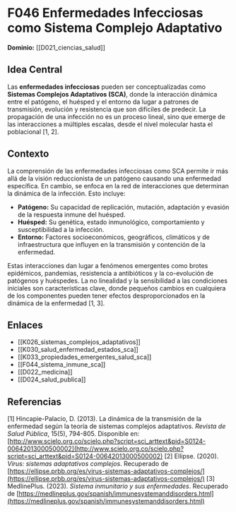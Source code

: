 # F046 Enfermedades Infecciosas como Sistema Complejo Adaptativo

**Dominio:** [[D021_ciencias_salud]]

## Idea Central

Las **enfermedades infecciosas** pueden ser conceptualizadas como **Sistemas Complejos Adaptativos (SCA)**, donde la interacción dinámica entre el patógeno, el huésped y el entorno da lugar a patrones de transmisión, evolución y resistencia que son difíciles de predecir. La propagación de una infección no es un proceso lineal, sino que emerge de las interacciones a múltiples escalas, desde el nivel molecular hasta el poblacional [1, 2].

## Contexto

La comprensión de las enfermedades infecciosas como SCA permite ir más allá de la visión reduccionista de un patógeno causando una enfermedad específica. En cambio, se enfoca en la red de interacciones que determinan la dinámica de la infección. Esto incluye:

*   **Patógeno:** Su capacidad de replicación, mutación, adaptación y evasión de la respuesta inmune del huésped.
*   **Huésped:** Su genética, estado inmunológico, comportamiento y susceptibilidad a la infección.
*   **Entorno:** Factores socioeconómicos, geográficos, climáticos y de infraestructura que influyen en la transmisión y contención de la enfermedad.

Estas interacciones dan lugar a fenómenos emergentes como brotes epidémicos, pandemias, resistencia a antibióticos y la co-evolución de patógenos y huéspedes. La no linealidad y la sensibilidad a las condiciones iniciales son características clave, donde pequeños cambios en cualquiera de los componentes pueden tener efectos desproporcionados en la dinámica de la enfermedad [1, 3].

## Enlaces

*   [[K026_sistemas_complejos_adaptativos]]
*   [[K030_salud_enfermedad_estados_sca]]
*   [[K033_propiedades_emergentes_salud_sca]]
*   [[F044_sistema_inmune_sca]]
*   [[D022_medicina]]
*   [[D024_salud_publica]]

## Referencias

[1] Hincapie-Palacio, D. (2013). La dinámica de la transmisión de la enfermedad según la teoría de sistemas complejos adaptativos. *Revista de Salud Pública*, 15(5), 794-805. Disponible en: [http://www.scielo.org.co/scielo.php?script=sci_arttext&pid=S0124-00642013000500002](http://www.scielo.org.co/scielo.php?script=sci_arttext&pid=S0124-00642013000500002)
[2] Ellipse. (2020). *Virus: sistemas adaptativos complejos*. Recuperado de [https://ellipse.prbb.org/es/virus-sistemas-adaptativos-complejos/](https://ellipse.prbb.org/es/virus-sistemas-adaptativos-complejos/)
[3] MedlinePlus. (2023). *Sistema inmunitario y sus enfermedades*. Recuperado de [https://medlineplus.gov/spanish/immunesystemanddisorders.html](https://medlineplus.gov/spanish/immunesystemanddisorders.html)

